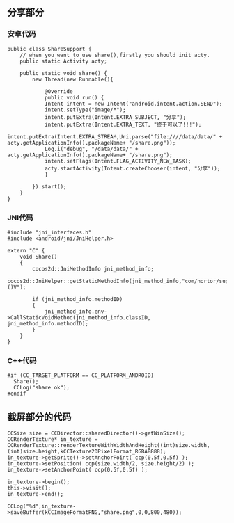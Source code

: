 ## 分享部分 ##
### 安卓代码 ###
    public class ShareSupport {
    	// when you want to use share(),firstly you should init acty.
    	public static Activity acty;
    
    	public static void share() {
    		new Thread(new Runnable(){
    
    			@Override
    			public void run() {
    			Intent intent = new Intent("android.intent.action.SEND");  
    			intent.setType("image/*");  
    			intent.putExtra(Intent.EXTRA_SUBJECT, "分享");  
    			intent.putExtra(Intent.EXTRA_TEXT, "终于可以了!!!");
    			intent.putExtra(Intent.EXTRA_STREAM,Uri.parse("file:////data/data/" + acty.getApplicationInfo().packageName+ "/share.png"));
			    Log.i("debug", "/data/data/" + acty.getApplicationInfo().packageName+ "/share.png");
			    intent.setFlags(Intent.FLAG_ACTIVITY_NEW_TASK); 
			    acty.startActivity(Intent.createChooser(intent, "分享")); 
    			}
    
    		}).start();
    	}
    }

### JNI代码 ###
	#include "jni_interfaces.h"
	#include <android/jni/JniHelper.h>
	
	extern "C" {
	    void Share()
	    {
	        cocos2d::JniMethodInfo jni_method_info;
	        cocos2d::JniHelper::getStaticMethodInfo(jni_method_info,"com/hortor/support/ShareSupport","share","()V");
	
	        if (jni_method_info.methodID)
	        {
	            jni_method_info.env->CallStaticVoidMethod(jni_method_info.classID, jni_method_info.methodID);
	        }
	    }
	}

### C++代码 ###
	#if (CC_TARGET_PLATFORM == CC_PLATFORM_ANDROID)
	  Share();
	  CCLog("share ok");
	#endif

## 截屏部分的代码 ##
	CCSize size = CCDirector::sharedDirector()->getWinSize();
    CCRenderTexture* in_texture = CCRenderTexture::renderTextureWithWidthAndHeight((int)size.width, (int)size.height,kCCTexture2DPixelFormat_RGBA8888);
    in_texture->getSprite()->setAnchorPoint( ccp(0.5f,0.5f) );
    in_texture->setPosition( ccp(size.width/2, size.height/2) );
    in_texture->setAnchorPoint( ccp(0.5f,0.5f) );

    in_texture->begin();
    this->visit();
    in_texture->end();

    CCLog("%d",in_texture->saveBuffer(kCCImageFormatPNG,"share.png",0,0,800,480));
